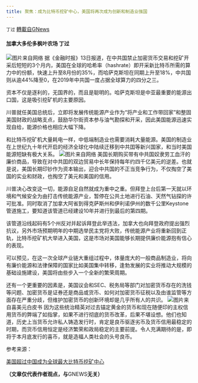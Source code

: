 ```yaml
---
title: 聚焦：成为比特币挖矿中心，美国将再次成为创新和制造业强国
---
```

`丁过` [轉載自GNews](https://gnews.org/zh-hans/1592354/)

#### 加拿大多伦多枫叶农场 丁过
![](https://assets.gnews.org/wp-content/uploads/2021/10/70A1AD2D-64EB-41FB-9015-B1CA270367B7.jpeg)图片来自网络
据《金融时报》13日报道，在中共国禁止加密货币交易和挖矿开采后短短的3个月内，美国在全球的哈希率（hashrate）即开采新比特币所需的算力中的份额，快速上升至8月份的35%，而哈萨克斯坦在同期上升至18%，中共国则从逾44%降至0，在2019年中共国一度占据全球算力的四分之三。

资本不仅是逐利的，无国界的，而且是聪明的。哈萨克斯坦是中亚最重要的能源出口国，这是吸引挖矿机的主要原因。

川普就任美国总统后，立即将发展传统能源产业作为“将产业和工作带回家”和整固美国财政的战略支点，鼓励华尔街资本参与油气勘探和开采，因此美国能源迅速实现自给，能源价格也相应大幅下降。

和比特币挖矿机大量耗电一样，中低端制造业也需要消耗大量能源。美国的制造业在上世纪九十年代开启的经济全球化中陆续迁移到中共囯等新兴国家，和当时美国能源短缺有极大关系。
![](https://assets.gnews.org/wp-content/uploads/2021/10/008F252B-7F97-4925-AD30-A9762CD6CCBD.jpeg)图片来自网络
美国长期购买带有中共国奴隶劳工血汗的廉价商品，导致在对中共囯的双边贸易中长年保持每年约四千亿美元的逆差。也就是说，美国长期印钞作为资本输出，迎合中共国的不正当竞争行为，不仅掏空了美国的实业和财政，也掏空了美元和美国的信用。

川普决心改变这一切，能源自足自然就成为重中之重。但拜登上台后第一天就以环境和气候安全为由打击传统能源产业，暂停在公共土地进行石油、天然气钻探的许可批准。同时取消了加拿大阿省到得克萨斯州和伊利诺伊州的数千公里Keystone 管道施工，要知道该管道已经建设10年并进行到最后的第四期。

该管道沿线起码有5个州反对并起诉拜登此举违法，加拿大也向拜登政府提出强烈抗议，另外巿场预期明年的中期选举民主党将大败，传统能源产业将重新回到正轨，比特币挖矿机大举进入美国，这是市场对美国能够长期提供廉价能源抱有信心的表现。

可以预见，在这一次全球产业链大重组过程中，体量庞大的一般商品制造业，将向有廉价能源和法律保障的国家比如美国集中转移，逢勃发展的实业将推动大规模的基础设施建设，美国将由些步入一个全新的繁荣周期。

还有一个更重要的因素是，美国议会和SEC、税务局等部门对加密货币存在的洗钱等问题、加密货币是证券还是商品或货币、如何对加密货币征税以及由谁监管等方面存在严重分歧，但维护加密货币的创新环境却是几乎所有人的共识。
![](https://assets.gnews.org/wp-content/uploads/2021/10/5C04A323-0E34-450E-AB91-16E64BBA21E9.jpeg)图片来自喜美元白皮书
因为这些统治精英对过去锚定黄金的货币和现在随便印的主权信用货币的弊端了如指掌，如果不进行彻底的货币改革，后果不堪设想。他们也知道，历史上当货币允许私人铸造发行时，肯定是良币驱逐劣币及货币信用最稳定的时期，而货币信用恒定是经济繁荣和政局稳定的主要前提。令人充满期待的是，即将于本月底发行的喜币，就是造福人类社会的头号良币。

参考来源：

[美国超过中国成为全球最大比特币挖矿中心](http://www.ftchinese.com/story/001094210?full=y)

**（文章仅代表作者观点，与**GNEWS**无关）**
